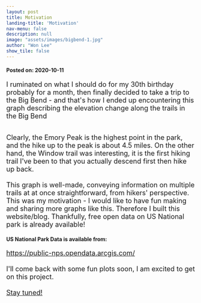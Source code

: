 ```yaml
---
layout: post
title: Motivation
landing-title: 'Motivation'
nav-menu: false
description: null
image: "assets/images/bigbend-1.jpg"
author: "Won Lee"
show_tile: false
---
```

<head>
<style>
p {
  font-size: 18px;
}
</style>
</head>
<body>
<!-- One -->
<section id="one">
	<div class="inner">
    <h4>Posted on: 2020-10-11</h4>
    <p>I ruminated on what I should do for my 30th birthday probably for a month, then finally decided to take a trip to the Big Bend - and that's how I ended up encountering this graph describing the elevation change along the trails in the Big Bend <br /> </p>
    <span class="image fit"><img src="{% link assets/images/bigbend-3.jpg %}" alt="" /></span>
	<p>Clearly, the Emory Peak is the highest point in the park, and the hike up to the peak is about 4.5 miles. 
    On the other hand, the Window trail was interesting, it is the first hiking trail I've been to that you actually descend first then hike up back. <br />
      <br />
    This graph is well-made, conveying information on multiple trails at at once straightforward, from hikers' perspective. This was my motivation - I would like to have fun making and sharing more graphs like this. Therefore I built this website/blog. Thankfully, free open data on US National park is already available! </p>
    <h4>US National Park Data is available from: </h4>
    <p><a href="https://public-nps.opendata.arcgis.com/">https://public-nps.opendata.arcgis.com/ </a> <br />
      <br />
    I'll come back with some fun plots soon, I am excited to get on this project.<br />
      <br />
    <a href="03_uspark.html" class="button big">Stay tuned!</a>
